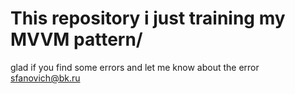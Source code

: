 # This repository i just training my MVVM pattern/
glad if you find some errors and let me know about the error sfanovich@bk.ru
